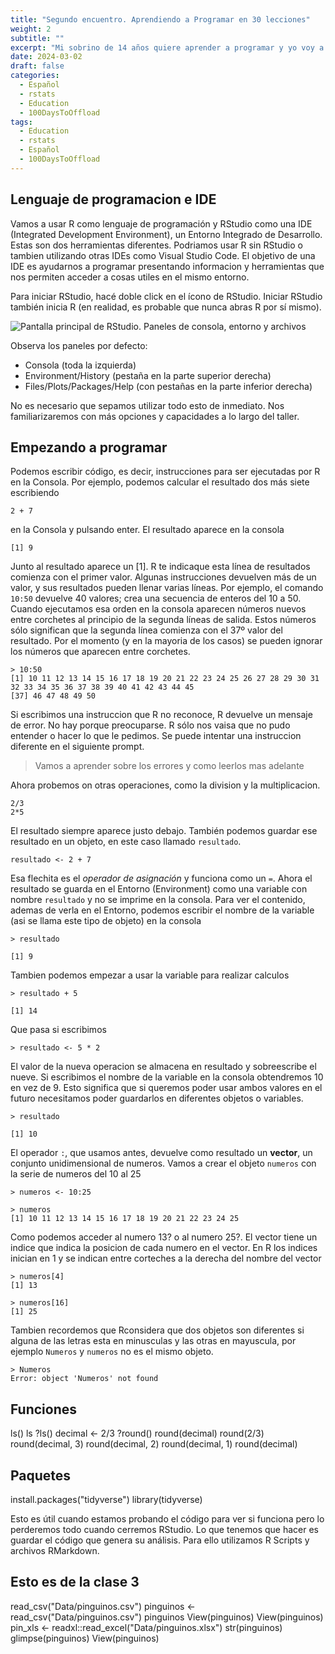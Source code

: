 ```yaml
---
title: "Segundo encuentro. Aprendiendo a Programar en 30 lecciones"
weight: 2
subtitle: ""
excerpt: "Mi sobrino de 14 años quiere aprender a programar y yo voy a enseñarle. La segunda clase empezamos a encontranos con cenceptos sobre programacion y como eso funciona en R."
date: 2024-03-02
draft: false
categories:
  - Español
  - rstats
  - Education
  - 100DaysToOffload
tags: 
  - Education
  - rstats
  - Español
  - 100DaysToOffload
---
```


## Lenguaje de programacion e IDE

Vamos a usar R como lenguaje de programación y RStudio como una IDE (Integrated Development Environment), un Entorno Integrado de Desarrollo.  Estas son dos herramientas diferentes. Podriamos usar R sin RStudio o tambien utilizando otras IDEs como Visual Studio Code.  El objetivo de una IDE es ayudarnos a programar presentando informacion y herramientas que nos permiten acceder a cosas utiles en el mismo entorno.

Para iniciar RStudio, hacé doble click en el ícono de RStudio. Iniciar  RStudio también inicia R (en realidad, es probable que nunca abras R por sí mismo).

<img src="rstudio-principal.png" alt="Pantalla principal de RStudio. Paneles de consola, entorno y archivos" />

Observa los paneles por defecto:

  * Consola (toda la izquierda)
  * Environment/History (pestaña en la parte superior derecha)
  * Files/Plots/Packages/Help (con pestañas en la parte inferior derecha)

No es necesario que sepamos utilizar todo esto de inmediato. Nos familiarizaremos con más opciones y capacidades a lo largo del taller.

## Empezando a programar

Podemos escribir código, es decir, instrucciones para ser ejecutadas por R en la Consola. Por ejemplo, podemos calcular el resultado dos más siete escribiendo

```{r}
2 + 7
```

en la Consola y pulsando enter. El resultado aparece en la consola

```{r}
[1] 9
```

Junto al resultado aparece un [1]. R te indicaque esta línea de resultados comienza con el primer valor. Algunas instrucciones devuelven más de un valor, y sus resultados pueden llenar varias líneas. Por ejemplo, el comando `10:50` devuelve 40 valores; crea una secuencia de enteros del 10 a 50. Cuando ejecutamos esa orden en la consola aparecen números nuevos entre corchetes al principio de la segunda líneas de salida. Estos números sólo significan que la segunda línea comienza con el 37º valor del resultado. Por el momento (y en la mayoria de los casos) se pueden ignorar los números que aparecen entre corchetes.

```{r}
> 10:50 
[1] 10 11 12 13 14 15 16 17 18 19 20 21 22 23 24 25 26 27 28 29 30 31 32 33 34 35 36 37 38 39 40 41 42 43 44 45
[37] 46 47 48 49 50
```

Si escribimos una instruccion que R no reconoce, R devuelve un mensaje de error. No hay porque preocuparse. R sólo nos vaisa que no pudo entender o hacer lo que le pedimos. Se puede intentar una instruccion diferente en el siguiente prompt.  

> Vamos a aprender sobre los errores y como leerlos mas adelante

Ahora probemos on otras operaciones, como la division y la multiplicacion. 

```{r}
2/3
2*5
```

El resultado siempre aparece justo debajo. También podemos guardar ese resultado en un objeto, en este caso llamado `resultado`.

```{r}
resultado <- 2 + 7
```

Esa flechita es el *operador de asignación* y funciona como un `=`. Ahora el resultado se guarda en el Entorno (Environment) como una variable con nombre `resultado` y no se imprime en la consola. Para ver el contenido, ademas de verla en el Entorno, podemos escribir el nombre de la variable (asi se llama este tipo de objeto) en la consola


```{r}
> resultado

[1] 9

```
Tambien podemos empezar a usar la variable para realizar calculos

```{r}
> resultado + 5

[1] 14

```

Que pasa si escribimos  

```{r}
> resultado <- 5 * 2

```

El valor de la nueva operacion se almacena en resultado y sobreescribe el nueve.  Si escribimos el nombre de la variable en la consola obtendremos 10 en vez de 9.  Esto significa que si queremos poder usar ambos valores en el futuro necesitamos poder guardarlos en diferentes objetos o variables.

```{r}
> resultado

[1] 10

```

El operador `:`, que usamos antes, devuelve como resultado un **vector**, un conjunto unidimensional de numeros. Vamos a crear el objeto `numeros` con la serie de numeros del 10 al 25

```{r}
> numeros <- 10:25

> numeros
[1] 10 11 12 13 14 15 16 17 18 19 20 21 22 23 24 25

```

Como podemos acceder al numero 13? o al numero 25?. El vector tiene un indice que indica la posicion de cada numero en el vector.  En R los indices inician en 1 y se indican entre corteches a la derecha del nombre del vector 

```{r}
> numeros[4]
[1] 13

> numeros[16]
[1] 25

```
Tambien recordemos que Rconsidera que dos objetos son diferentes si alguna de las letras esta en minusculas y las otras en mayuscula, por ejemplo `Numeros` y `numeros` no es el mismo objeto.

```{r}
> Numeros
Error: object 'Numeros' not found
```

## Funciones


ls()
ls
?ls()
decimal <- 2/3
?round()
round(decimal)
round(2/3)
round(decimal, 3)
round(decimal, 2)
round(decimal, 1)
round(decimal)

## Paquetes

install.packages("tidyverse")
library(tidyverse)



Esto es útil cuando estamos probando el código para ver si funciona pero lo perderemos todo cuando cerremos RStudio. Lo que tenemos que hacer es guardar el código que genera su análisis. Para ello utilizamos R Scripts y archivos RMarkdown.




## Esto es de la clase 3

read_csv("Data/pinguinos.csv")
pinguinos <- read_csv("Data/pinguinos.csv")
pinguinos
View(pinguinos)
View(pinguinos)
pin_xls <- readxl::read_excel("Data/pinguinos.xlsx")
str(pinguinos)
glimpse(pinguinos)
View(pinguinos)

